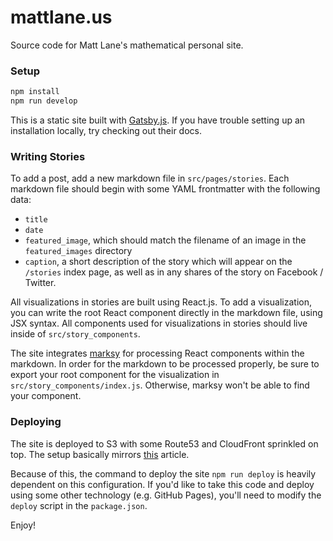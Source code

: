 # mattlane.us

Source code for Matt Lane's mathematical personal site.

### Setup

```sh
npm install
npm run develop
```

This is a static site built with [Gatsby.js](https://www.gatsbyjs.org/). If you have trouble setting up an installation locally, try checking out their docs.

### Writing Stories

To add a post, add a new markdown file in `src/pages/stories`. Each markdown file should begin with some YAML frontmatter with the following data:

* `title`
* `date` 
* `featured_image`, which should match the filename of an image in the `featured_images` directory
* `caption`, a short description of the story which will appear on the `/stories` index page, as well as in any shares of the story on Facebook / Twitter.

All visualizations in stories are built using React.js. To add a visualization, you can write the root React component directly in the markdown file, using JSX syntax. All components used for visualizations in stories should live inside of `src/story_components`.

The site integrates [marksy](https://github.com/cerebral/marksy) for processing React components within the markdown. In order for the markdown to be processed properly, be sure to export your root component for the visualization in `src/story_components/index.js`. Otherwise, marksy won't be able to find your component.

### Deploying

The site is deployed to S3 with some Route53 and CloudFront sprinkled on top. The setup basically mirrors [this](http://benjamincongdon.me/blog/2017/06/13/Deploying-and-Deploying-a-Static-Site-to-AWS-with-S3-and-Cloudfront) article. 

Because of this, the command to deploy the site `npm run deploy` is heavily dependent on this configuration. If you'd like to take this code and deploy using some other technology (e.g. GitHub Pages), you'll need to modify the `deploy` script in the `package.json`.

Enjoy!
